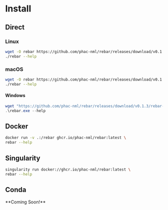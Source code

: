 # Install

## Direct

### Linux

```bash
wget -O rebar https://github.com/phac-nml/rebar/releases/download/v0.1.3/rebar-x86_64-unknown-linux-musl
./rebar --help
```

### macOS

```bash
wget -O rebar https://github.com/phac-nml/rebar/releases/download/v0.1.3/rebar-x86_64-apple-darwin
./rebar --help
```

#### Windows

```powershell
wget "https://github.com/phac-nml/rebar/releases/download/v0.1.3/rebar-x86_64-pc-windows-gnu" -OutFile rebar.exe
.\rebar.exe --help
```

## Docker

```bash
docker run -v .:/rebar ghcr.io/phac-nml/rebar:latest \
rebar --help
```

## Singularity

```bash
singularity run docker://ghcr.io/phac-nml/rebar:latest \
rebar --help
```

## Conda

\*\*Coming Soon!\*\*
